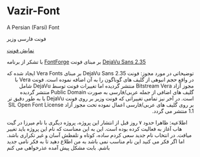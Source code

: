 # Vazir-Font
A Persian (Farsi) Font

فونت فارسی وزیر

[نمایش فونت](http://rastikerdar.github.io/vazir-font/)

با تشکر از برنامه [FontForge](https://fontforge.github.io)
بر مبنای فونت [DejaVu Sans 2.35](http://dejavu-fonts.org)

<div lang="fa" dir="rtl">
توضیحاتی در مورد مجوز:
فونت DejaVu Sans 2.35 بر مبنای Vera Fonts ایجاد شده که در واقع حجم انبوهی از گلیف های گوناگون را به آن اضافه نموده است. فونت Vera با مجوز آزاد Bitstream Vera منتشر گردیده اما تغییرات فونت توسط DejaVu شامل گلیف های اضافی از جمله عربی/فارسی به صورت Public Domain منتشر گردیده است. در آخر نیز تمامی تغییراتی که فونت وزیر بر روی فونت DejaVu یا به طور دقیق تر بر روی گلیف های عربی/فارسی اعمال نموده تحت مجوز آزاد SIL Open Font License 1.1 منتشر می گردد.
</div>

اطلاعیه:
ظاهرا حدود ۷ روز قبل از انتشار این پروژه، پروژه دیگری با نام میرزا در گیت هاب آغاز به فعالیت کرده بوده است. این به این معناست که نام این پروژه باید تغییر میافت. در انتخاب نام جدید سعی کردم ساده، کوتاه و تلفظش آسان و غیر تکراری باشد. اما اگر فکر می کنید این نام مناسب نمی باشد به من اطلاع دهید تا به فکر نامی جدید باشم. بابت مشکل پیش آمده عذرخواهی می کنم

